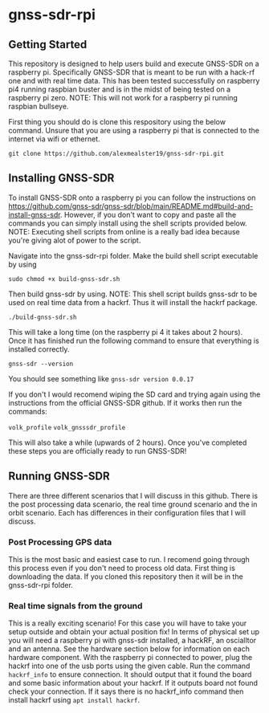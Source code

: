# gnss-sdr-rpi
## Getting Started
This repository is designed to help users build and execute GNSS-SDR on a raspberry pi. Specifically GNSS-SDR that is meant to be run with a hack-rf one and with real time data.  This has been tested successfully on raspberry pi4 running raspbian buster and is in the midst of being tested on a raspberry pi zero. NOTE: This will not work for a raspberry pi running raspbian bullseye.  

First thing you should do is clone this respository using the below command. Unsure that you are using a raspberry pi that is connected to the internet via wifi or ethernet. 

```
git clone https://github.com/alexmealster19/gnss-sdr-rpi.git
```

## Installing GNSS-SDR
To install GNSS-SDR onto a raspberry pi you can follow the instructions on https://github.com/gnss-sdr/gnss-sdr/blob/main/README.md#build-and-install-gnss-sdr. However, if you don't want to copy and paste all the commands you can simply install using the shell scripts provided below. NOTE: Executing shell scripts from online is a really bad idea because you're giving alot of power to the script.

Navigate into the gnss-sdr-rpi folder. Make the build shell script executable by using

```
sudo chmod +x build-gnss-sdr.sh

```

Then build gnss-sdr by using. NOTE: This shell script builds gnss-sdr to be used on real time data from a hackrf. Thus it will install the hackrf package.

```
./build-gnss-sdr.sh

```

This will take a long time (on the raspberry pi 4 it takes about 2 hours). Once it has finished run the following command to ensure that everything is installed correctly. 

```
gnss-sdr --version
```

You should see something like ```gnss-sdr version 0.0.17```

If you don't I would recomend wiping the SD card and trying again using the instructions from the official GNSS-SDR github. If it works then run the commands:

```volk_profile```
```volk_gnsssdr_profile```

This will also take a while (upwards of 2 hours). Once you've completed these steps you are officially ready to run GNSS-SDR!

## Running GNSS-SDR
There are three different scenarios that I will discuss in this github. There is the post processing data scenario, the real time ground scenario and the in orbit scenario. Each has differences in their configuration files that I will discuss. 

### Post Processing GPS data
This is the most basic and easiest case to run. I recomend going through this process even if you don't need to process old data. First thing is downloading the data. If you cloned this repository then it will be in the gnss-sdr-rpi folder. 

### Real time signals from the ground
This is a really exciting scenario! For this case you will have to take your setup outside and obtain your actual position fix! In terms of physical set up you will need a raspberry pi with gnss-sdr installed, a hackRF, an oscialltor and an antenna. See the hardware section below for information on each hardware component. With the raspberry pi connected to power, plug the hackrf into one of the usb ports using the given cable. Run the command ```hackrf_info``` to ensure connection. It should output that it found the board and some basic information about your hackrf. If it outputs board not found check your connection. If it says there is no hackrf_info command then install hackrf using ```apt install hackrf```. 

